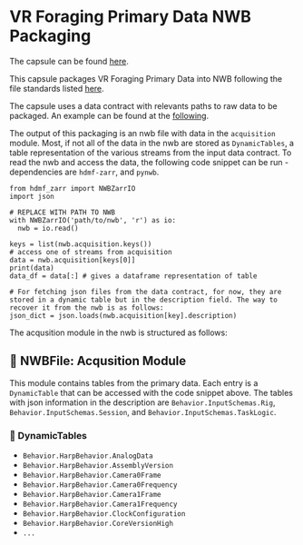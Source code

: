 # VR Foraging Primary Data NWB Packaging

The capsule can be found [here](https://codeocean.allenneuraldynamics.org/capsule/3265591/tree). 

This capsule packages VR Foraging Primary Data into NWB following the file standards listed [here](https://github.com/AllenNeuralDynamics/aind-file-standards/blob/main/file_formats/nwb.md). 

The capsule uses a data contract with relevants paths to raw data to be packaged. An example can be found at the [following](https://github.com/AllenNeuralDynamics/Aind.Behavior.VrForaging/blob/main/src/aind_behavior_vr_foraging/data_contract/v0_5_0.py). 

The output of this packaging is an nwb file with data in the `acquisition` module. Most, if not all of the data in the nwb are stored as `DynamicTables`, a table representation of the various streams from the input data contract. To read the nwb and access the data, the following code snippet can be run - dependencies are `hdmf-zarr`, and `pynwb`.

```
from hdmf_zarr import NWBZarrIO
import json

# REPLACE WITH PATH TO NWB
with NWBZarrIO('path/to/nwb', 'r') as io:
  nwb = io.read()

keys = list(nwb.acquisition.keys())
# access one of streams from acquisition
data = nwb.acquisition[keys[0]]
print(data)
data_df = data[:] # gives a dataframe representation of table

# For fetching json files from the data contract, for now, they are stored in a dynamic table but in the description field. The way to recover it from the nwb is as follows:
json_dict = json.loads(nwb.acquisition[key].description)
```

The acqusition module in the nwb is structured as follows:
## 📁 NWBFile: Acqusition Module

This module contains tables from the primary data. Each entry is a `DynamicTable` that can be accessed with the code snippet above. The tables with json information in the description are `Behavior.InputSchemas.Rig`, `Behavior.InputSchemas.Session`, and `Behavior.InputSchemas.TaskLogic`.

### 📑 DynamicTables

- `Behavior.HarpBehavior.AnalogData`
- `Behavior.HarpBehavior.AssemblyVersion`
- `Behavior.HarpBehavior.Camera0Frame`
- `Behavior.HarpBehavior.Camera0Frequency`
- `Behavior.HarpBehavior.Camera1Frame`
- `Behavior.HarpBehavior.Camera1Frequency`
- `Behavior.HarpBehavior.ClockConfiguration`
- `Behavior.HarpBehavior.CoreVersionHigh`
- `...`
